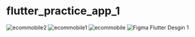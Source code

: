 # flutter_practice_app_1


![ecommobile2](https://github.com/user-attachments/assets/10be5cee-aa87-42ad-a43c-fb1ddbdd00b8)
![ecommobile1](https://github.com/user-attachments/assets/4d5e8d9e-8e89-4520-b871-db9f55cb28bf)
![ecommobile](https://github.com/user-attachments/assets/151d3725-6e05-432b-a673-4fa4bd60c01f)
![Figma Flutter Desgin 1](https://github.com/user-attachments/assets/a6860451-d2a7-4ba2-a782-0ed2fef4bf86)
